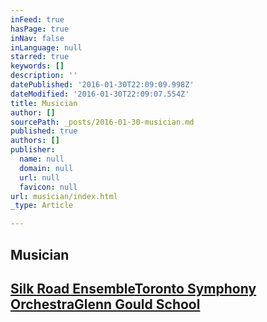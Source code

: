 ```yaml
---
inFeed: true
hasPage: true
inNav: false
inLanguage: null
starred: true
keywords: []
description: ''
datePublished: '2016-01-30T22:09:09.998Z'
dateModified: '2016-01-30T22:09:07.554Z'
title: Musician
author: []
sourcePath: _posts/2016-01-30-musician.md
published: true
authors: []
publisher:
  name: null
  domain: null
  url: null
  favicon: null
url: musician/index.html
_type: Article

---
```

## Musician

## [Silk Road Ensemble][0][Toronto Symphony Orchestra][1][Glenn Gould School][2]

[0]: http://www.silkroadproject.org/studies/silkroad-ensemble
[1]: http://www.tso.ca/
[2]: http://learning.rcmusic.ca/glenn-gould-school